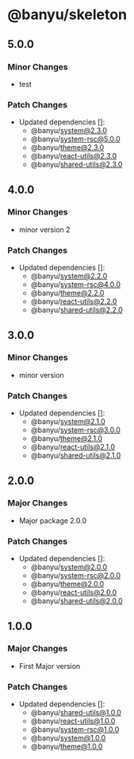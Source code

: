 # @banyu/skeleton

## 5.0.0

### Minor Changes

- test

### Patch Changes

- Updated dependencies []:
  - @banyu/system@2.3.0
  - @banyu/system-rsc@5.0.0
  - @banyu/theme@2.3.0
  - @banyu/react-utils@2.3.0
  - @banyu/shared-utils@2.3.0

## 4.0.0

### Minor Changes

- minor version 2

### Patch Changes

- Updated dependencies []:
  - @banyu/system@2.2.0
  - @banyu/system-rsc@4.0.0
  - @banyu/theme@2.2.0
  - @banyu/react-utils@2.2.0
  - @banyu/shared-utils@2.2.0

## 3.0.0

### Minor Changes

- minor version

### Patch Changes

- Updated dependencies []:
  - @banyu/system@2.1.0
  - @banyu/system-rsc@3.0.0
  - @banyu/theme@2.1.0
  - @banyu/react-utils@2.1.0
  - @banyu/shared-utils@2.1.0

## 2.0.0

### Major Changes

- Major package 2.0.0

### Patch Changes

- Updated dependencies []:
  - @banyu/system@2.0.0
  - @banyu/system-rsc@2.0.0
  - @banyu/theme@2.0.0
  - @banyu/react-utils@2.0.0
  - @banyu/shared-utils@2.0.0

## 1.0.0

### Major Changes

- First Major version

### Patch Changes

- Updated dependencies []:
  - @banyu/shared-utils@1.0.0
  - @banyu/react-utils@1.0.0
  - @banyu/system-rsc@1.0.0
  - @banyu/system@1.0.0
  - @banyu/theme@1.0.0
